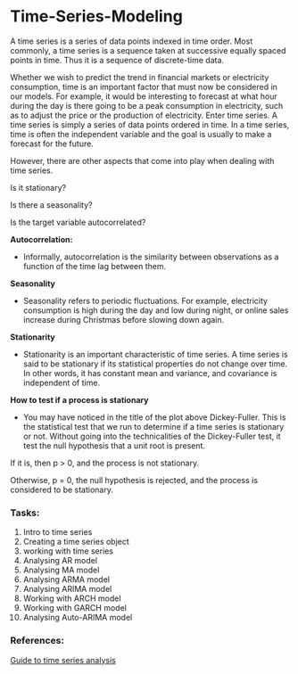 # Time-Series-Modeling

A time series is a series of data points indexed in time order. Most commonly, a time series is a sequence taken at successive equally spaced points in time. Thus it is a sequence of discrete-time data.

Whether we wish to predict the trend in financial markets or electricity consumption, time is an important factor that must now be considered in our models. For example, it would be interesting to forecast at what hour during the day is there going to be a peak consumption in electricity, such as to adjust the price or the production of electricity.
Enter time series. A time series is simply a series of data points ordered in time. In a time series, time is often the independent variable and the goal is usually to make a forecast for the future.

However, there are other aspects that come into play when dealing with time series.

Is it stationary?

Is there a seasonality?

Is the target variable autocorrelated?


**Autocorrelation:**
- Informally, autocorrelation is the similarity between observations as a function of the time lag between them.

**Seasonality**
- Seasonality refers to periodic fluctuations. For example, electricity consumption is high during the day and low during night, or online sales increase during Christmas before slowing down again.

**Stationarity**
- Stationarity is an important characteristic of time series. A time series is said to be stationary if its statistical properties do not change over time. In other words, it has constant mean and variance, and covariance is independent of time.

**How to test if a process is stationary**
- You may have noticed in the title of the plot above Dickey-Fuller. This is the statistical test that we run to determine if a time series is stationary or not. Without going into the technicalities of the Dickey-Fuller test, it test the null hypothesis that a unit root is present.

If it is, then p > 0, and the process is not stationary.

Otherwise, p = 0, the null hypothesis is rejected, and the process is considered to be stationary.


### Tasks:
1. Intro to time series
2. Creating a time series object
3. working with time series
4. Analysing AR model
5. Analysing MA model
6. Analysing ARMA model
7. Analysing ARIMA model
8. Working with ARCH model
9. Working with GARCH model
10. Analysing Auto-ARIMA model


### References:
[Guide to time series analysis](https://towardsdatascience.com/the-complete-guide-to-time-series-analysis-and-forecasting-70d476bfe775)

